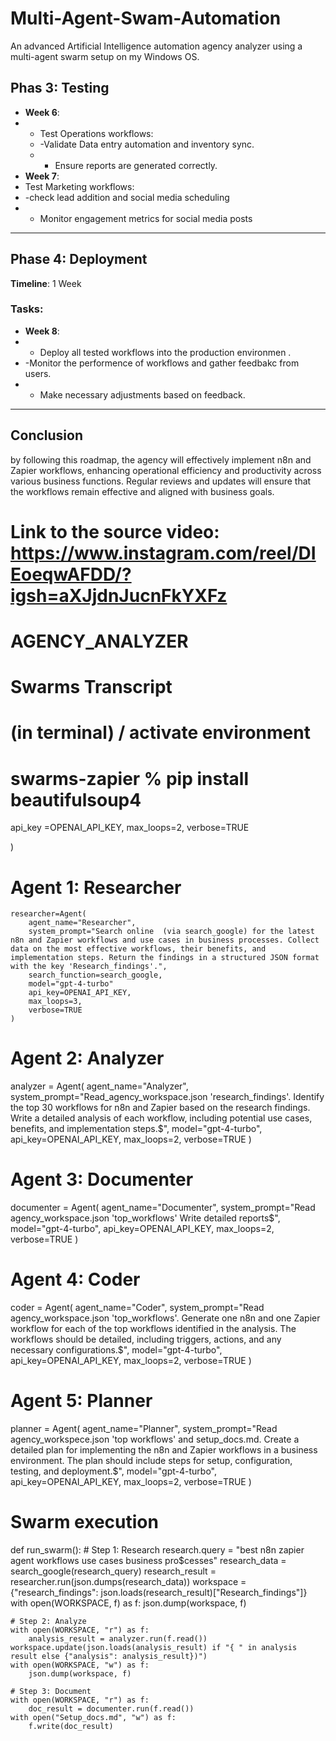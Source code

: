 # Multi-Agent-Swam-Automation
An advanced Artificial Intelligence automation agency analyzer using a multi-agent swarm setup on my Windows OS. 

## Phas 3: Testing
- **Week 6**:
-   - Test Operations workflows:
    -   -Validate Data  entry automation and inventory sync.
    -   - Ensure reports are generated correctly.
- **Week 7**:
- Test Marketing workflows:
-   -check lead addition and social media scheduling
-   - Monitor engagement metrics for social media posts
---
## Phase 4: Deployment 
**Timeline**: 1 Week 

### Tasks:
- **Week 8**:
-   - Deploy all tested workflows into the production environmen .
-   -Monitor the performence of workflows and gather feedbakc from users.
-   - Make necessary adjustments based on feedback.

---

## Conclusion
by following this roadmap, the agency will effectively implement n8n and Zapier 
workflows, enhancing operational efficiency and productivity across various
business functions. Regular reviews and updates will ensure that the workflows
remain effective and aligned with business goals.

# Link to the source video: https://www.instagram.com/reel/DIEoeqwAFDD/?igsh=aXJjdnJucnFkYXFz


# AGENCY_ANALYZER
# Swarms Transcript 
# (in terminal) / activate environment 

# swarms-zapier % pip install beautifulsoup4
api_key =OPENAI_API_KEY,
max_loops=2, 
verbose=TRUE

)

# Agent 1: Researcher
    researcher=Agent(
        agent_name="Researcher",
        system_prompt="Search online  (via search_google) for the latest n8n and Zapier workflows and use cases in business processes. Collect data on the most effective workflows, their benefits, and implementation steps. Return the findings in a structured JSON format with the key 'Research_findings'.",
        search_function=search_google,
        model="gpt-4-turbo"
        api_key=OPENAI_API_KEY,
        max_loops=3,
        verbose=TRUE
    )
# Agent 2: Analyzer
analyzer = Agent(
    agent_name="Analyzer",
    system_prompt="Read_agency_workspace.json 'research_findings'. Identify the top 30 workflows for n8n and Zapier based on the research findings. Write a detailed analysis of each workflow, including potential use cases, benefits, and implementation steps.$",
    model="gpt-4-turbo",
    api_key=OPENAI_API_KEY,
    max_loops=2,
    verbose=TRUE
)
# Agent 3: Documenter 
documenter = Agent(
    agent_name="Documenter",
    system_prompt="Read agency_workspace.json 'top_workflows' Write detailed reports$",
    model="gpt-4-turbo",
    api_key=OPENAI_API_KEY,
    max_loops=2,
    verbose=TRUE
)
# Agent 4: Coder 
coder = Agent(
    agent_name="Coder",
    system_prompt="Read agency_workspace.json 'top_workflows'. Generate one n8n and one Zapier workflow for each of the top workflows identified in the analysis. The workflows should be detailed, including triggers, actions, and any necessary configurations.$",
    model="gpt-4-turbo",
    api_key=OPENAI_API_KEY,
    max_loops=2,
    verbose=TRUE
)
# Agent 5: Planner 
planner = Agent(
    agent_name="Planner",
    system_prompt="Read agency_workspece.json 'top workflows' and setup_docs.md. Create a detailed plan for implementing the n8n and Zapier workflows in a business environment. The plan should include steps for setup, configuration, testing, and deployment.$",
    model="gpt-4-turbo",
    api_key=OPENAI_API_KEY, 
    max_loops=2,
    verbose=TRUE
)
# Swarm execution 
def run_swarm():
    # Step 1: Research
    research.query = "best n8n zapier agent workflows use cases business pro$cesses"
    research_data = search_google(research_query)
    research_result = researcher.run(json.dumps(research_data))
    workspace = {"research_findings": json.loads(research_result)["Research_findings"]}
    with open(WORKSPACE, f) as f:
        json.dump(workspace, f)

    # Step 2: Analyze
    with open(WORKSPACE, "r") as f:
        analysis_result = analyzer.run(f.read())
    workspace.update(json.loads(analysis_result) if "{ " in analysis result else {"analysis": analysis_result})")
    with open(WORKSPACE, "w") as f:
        json.dump(workspace, f)

    # Step 3: Document
    with open(WORKSPACE, "r") as f:
        doc_result = documenter.run(f.read())
    with open("Setup_docs.md", "w") as f:
        f.write(doc_result)
